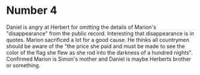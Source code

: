 # Number 4
Daniel is angry at Herbert for omitting the details of Marion's "disappearance" from the public record. Interesting that disappearance is in quotes. Marion sacrificed a lot for a good cause. He thinks all countrymen should be aware of the "the price she paid and must be made to see the color of the flag she flew as she rod into the darkness of a hundred nights". Confirmed Marion is Simon's mother and Daniel is maybe Herberts brother or something.